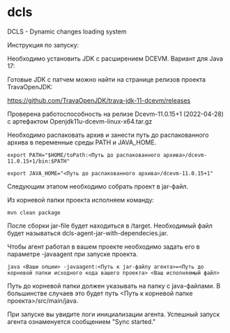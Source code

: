 # dcls
 DCLS - Dynamic changes loading system
  
 Инструкция по запуску:
 
 Необходимо установить JDK с расширением DCEVM. Вариант для Java 17:
 
  Готовые JDK с патчем можно найти на странице релизов проекта TravaOpenJDK:
  
  https://github.com/TravaOpenJDK/trava-jdk-11-dcevm/releases 
  
  Проверена работоспособность на релизе Dcevm-11.0.15+1 (2022-04-28) c артефактом Openjdk11u-dcevm-linux-x64.tar.gz
  
  Необходимо распаковать архив и занести путь до распакованного архива в переменные среды PATH и JAVA_HOME.
  
    export PATH="$HOME/toPath:<Путь до распакованного архива>/dcevm-11.0.15+1/bin:$PATH"
    
    export JAVA_HOME="<Путь до распакованного архива>/dcevm-11.0.15+1"
    
Следующим этапом необходимо собрать проект в jar-файл.

  Из корневой папки проекта исполняем команду:
  
    mvn clean package
  
  После сборки jar-file будет находиться в <sourceDir>/target. Необходимый файл будет называться dcls-agent-jar-with-dependecies.jar.
  
Чтобы агент работал в вашем проекте необходимо задать его в параметре -javaagent при запуске проекта.

    java <Ваши опции> -javaagent:<Путь к jar-файлу агента>=<Путь до корневой папки исходного кода вашего проекта> <Ваш исполняемый файл>
    
  Путь до корневой папки должен указывать на папку с java-файлами. В большинстве случаев это будет путь <Путь к корневой папке проекта>/src/main/java.
  
  При запуске вы увидите логи инициализации агента. Успешный запуск агента ознаменуется сообщением "Sync started."
